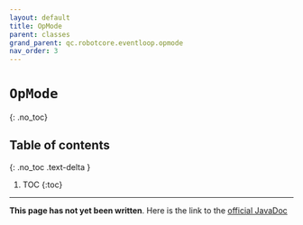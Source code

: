 ```yaml
---
layout: default
title: OpMode
parent: classes
grand_parent: qc.robotcore.eventloop.opmode
nav_order: 3
---
```

# `OpMode`
{: .no_toc}

## Table of contents
{: .no_toc .text-delta }

1. TOC
{:toc}
---
**This page has not yet been written**. Here is the link to the [official JavaDoc](https://ftctechnh.github.io/ftc_app/doc/javadoc/com/qualcomm/robotcore/eventloop/opmode/OpMode.html)
        